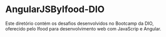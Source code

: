 # AngularJSByIfood-DIO
Este diretório contém os desafios desenvolvidos no Bootcamp da DIO, oferecido pelo Ifood para desenvolvimento web com JavaScrip e Angular.
